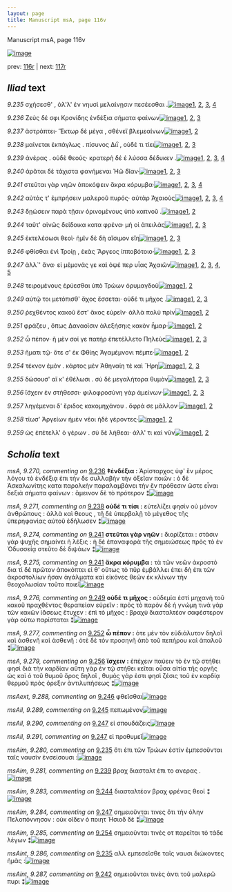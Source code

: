 ```yaml
---
layout: page
title: Manuscript msA, page 116v
---
```


Manuscript msA, page 116v

[![image](http://www.homermultitext.org/iipsrv?OBJ=IIP,1.0&FIF=/project/homer/pyramidal/deepzoom/hmt/vaimg/2017a/VA116VN_0619.tif&WID=100&CVT=JPEG)](http://www.homermultitext.org/ict2/?urn=urn:cite2:hmt:vaimg.2017a:VA116VN_0619)

prev:  [116r](../116r/) | next:  [117r](../117r/)

## *Iliad* text

*9.235* <a id="9.235"/> σχήσεσθ' , ἀλ'λ' ἐν νηυσὶ μελαίνῃσιν πεσέεσθαι .[![image](http://www.homermultitext.org/iipsrv?OBJ=IIP,1.0&FIF=/project/homer/pyramidal/deepzoom/hmt/vaimg/2017a/VA116VN_0619.tif&RGN=0.4765,0.2179,0.3834,0.0233&WID=1000&CVT=JPEG)](http://www.homermultitext.org/ict2/?urn=urn:cite2:hmt:vaimg.2017a:VA116VN_0619@0.4765,0.2179,0.3834,0.0233)[1](#msA_9.667), [2](#msAint_9.286), [3](#msAim_9.280), [4](#msA_9.1)

*9.236* <a id="9.236"/> Ζεὺς δέ σφι Κρονίδης ἐνδέξια σήματα φαίνων[![image](http://www.homermultitext.org/iipsrv?OBJ=IIP,1.0&FIF=/project/homer/pyramidal/deepzoom/hmt/vaimg/2017a/VA116VN_0619.tif&RGN=0.4625,0.2374,0.4204,0.0255&WID=1000&CVT=JPEG)](http://www.homermultitext.org/ict2/?urn=urn:cite2:hmt:vaimg.2017a:VA116VN_0619@0.4625,0.2374,0.4204,0.0255)[1](#msA_9.667), [2](#msA_9.270), [3](#msA_9.1)

*9.237* <a id="9.237"/> ἀστράπτει· Ἕκτωρ δὲ μέγα , σθένεϊ βλεμεαίνων[![image](http://www.homermultitext.org/iipsrv?OBJ=IIP,1.0&FIF=/project/homer/pyramidal/deepzoom/hmt/vaimg/2017a/VA116VN_0619.tif&RGN=0.4805,0.2577,0.4014,0.0218&WID=1000&CVT=JPEG)](http://www.homermultitext.org/ict2/?urn=urn:cite2:hmt:vaimg.2017a:VA116VN_0619@0.4805,0.2577,0.4014,0.0218)[1](#msA_9.667), [2](#msA_9.1)

*9.238* <a id="9.238"/> μαίνεται ἐκπάγλως . πίσυνος Διῒ , οὐδέ τι τίει[![image](http://www.homermultitext.org/iipsrv?OBJ=IIP,1.0&FIF=/project/homer/pyramidal/deepzoom/hmt/vaimg/2017a/VA116VN_0619.tif&RGN=0.4805,0.2765,0.3924,0.021&WID=1000&CVT=JPEG)](http://www.homermultitext.org/ict2/?urn=urn:cite2:hmt:vaimg.2017a:VA116VN_0619@0.4805,0.2765,0.3924,0.021)[1](#msA_9.667), [2](#msA_9.271), [3](#msA_9.1)

*9.239* <a id="9.239"/> ἀνέρας . οὐδὲ θεούς· κρατερὴ δέ ἑ λύσσα δέδυκεν .[![image](http://www.homermultitext.org/iipsrv?OBJ=IIP,1.0&FIF=/project/homer/pyramidal/deepzoom/hmt/vaimg/2017a/VA116VN_0619.tif&RGN=0.4765,0.293,0.4234,0.0255&WID=1000&CVT=JPEG)](http://www.homermultitext.org/ict2/?urn=urn:cite2:hmt:vaimg.2017a:VA116VN_0619@0.4765,0.293,0.4234,0.0255)[1](#msAim_9.281), [2](#msA_9.667), [3](#msA_9.272), [4](#msA_9.1)

*9.240* <a id="9.240"/> ἀρᾶται δὲ τάχιστα φανήμεναι Ἠῶ δῖαν·[![image](http://www.homermultitext.org/iipsrv?OBJ=IIP,1.0&FIF=/project/homer/pyramidal/deepzoom/hmt/vaimg/2017a/VA116VN_0619.tif&RGN=0.4805,0.3133,0.3584,0.0233&WID=1000&CVT=JPEG)](http://www.homermultitext.org/ict2/?urn=urn:cite2:hmt:vaimg.2017a:VA116VN_0619@0.4805,0.3133,0.3584,0.0233)[1](#msA_9.667), [2](#msA_9.273), [3](#msA_9.1)

*9.241* <a id="9.241"/> στεῦται γὰρ νηῶν ἀποκόψειν ἄκρα κόρυμβα·[![image](http://www.homermultitext.org/iipsrv?OBJ=IIP,1.0&FIF=/project/homer/pyramidal/deepzoom/hmt/vaimg/2017a/VA116VN_0619.tif&RGN=0.4685,0.3336,0.4134,0.024&WID=1000&CVT=JPEG)](http://www.homermultitext.org/ict2/?urn=urn:cite2:hmt:vaimg.2017a:VA116VN_0619@0.4685,0.3336,0.4134,0.024)[1](#msA_9.667), [2](#msA_9.274), [3](#msA_9.275), [4](#msA_9.1)

*9.242* <a id="9.242"/> αὐτάς τ' ἐμπρήσειν μαλεροῦ πυρός· αὐτὰρ Ἀχαιοὺς[![image](http://www.homermultitext.org/iipsrv?OBJ=IIP,1.0&FIF=/project/homer/pyramidal/deepzoom/hmt/vaimg/2017a/VA116VN_0619.tif&RGN=0.4665,0.3516,0.4384,0.024&WID=1000&CVT=JPEG)](http://www.homermultitext.org/ict2/?urn=urn:cite2:hmt:vaimg.2017a:VA116VN_0619@0.4665,0.3516,0.4384,0.024)[1](#msA_9.667), [2](#msAint_9.287), [3](#msAim_9.282), [4](#msA_9.1)

*9.243* <a id="9.243"/> δῃώσειν παρὰ τῇσιν ὀρινομένους ὑπὸ καπνοῦ .[![image](http://www.homermultitext.org/iipsrv?OBJ=IIP,1.0&FIF=/project/homer/pyramidal/deepzoom/hmt/vaimg/2017a/VA116VN_0619.tif&RGN=0.4815,0.3711,0.4184,0.0255&WID=1000&CVT=JPEG)](http://www.homermultitext.org/ict2/?urn=urn:cite2:hmt:vaimg.2017a:VA116VN_0619@0.4815,0.3711,0.4184,0.0255)[1](#msA_9.667), [2](#msA_9.1)

*9.244* <a id="9.244"/> ταῦτ' αἰνῶς δείδοικα κατα φρένα· μή οἱ ἀπειλὰς[![image](http://www.homermultitext.org/iipsrv?OBJ=IIP,1.0&FIF=/project/homer/pyramidal/deepzoom/hmt/vaimg/2017a/VA116VN_0619.tif&RGN=0.4805,0.3914,0.4354,0.0218&WID=1000&CVT=JPEG)](http://www.homermultitext.org/ict2/?urn=urn:cite2:hmt:vaimg.2017a:VA116VN_0619@0.4805,0.3914,0.4354,0.0218)[1](#msA_9.667), [2](#msAim_9.283), [3](#msA_9.1)

*9.245* <a id="9.245"/> ἐκτελέσωσι θεοὶ· ἡμῖν δὲ δὴ αἴσιμον εἴη[![image](http://www.homermultitext.org/iipsrv?OBJ=IIP,1.0&FIF=/project/homer/pyramidal/deepzoom/hmt/vaimg/2017a/VA116VN_0619.tif&RGN=0.4815,0.4095,0.3874,0.021&WID=1000&CVT=JPEG)](http://www.homermultitext.org/ict2/?urn=urn:cite2:hmt:vaimg.2017a:VA116VN_0619@0.4815,0.4095,0.3874,0.021)[1](#msA_9.667), [2](#msAil_9.289), [3](#msA_9.1)

*9.246* <a id="9.246"/> φθίσθαι ἐνὶ Τροίῃ , ἑκὰς Ἄργεος ἱπποβότοιο·[![image](http://www.homermultitext.org/iipsrv?OBJ=IIP,1.0&FIF=/project/homer/pyramidal/deepzoom/hmt/vaimg/2017a/VA116VN_0619.tif&RGN=0.4695,0.4275,0.4204,0.0188&WID=1000&CVT=JPEG)](http://www.homermultitext.org/ict2/?urn=urn:cite2:hmt:vaimg.2017a:VA116VN_0619@0.4695,0.4275,0.4204,0.0188)[1](#msA_9.667), [2](#msAext_9.288), [3](#msA_9.1)

*9.247* <a id="9.247"/> ἀλλ`' ἄνα· εἰ μέμονάς γε καὶ ὀψέ περ υἷας Ἀχαιῶν[![image](http://www.homermultitext.org/iipsrv?OBJ=IIP,1.0&FIF=/project/homer/pyramidal/deepzoom/hmt/vaimg/2017a/VA116VN_0619.tif&RGN=0.4805,0.4403,0.4184,0.027&WID=1000&CVT=JPEG)](http://www.homermultitext.org/ict2/?urn=urn:cite2:hmt:vaimg.2017a:VA116VN_0619@0.4805,0.4403,0.4184,0.027)[1](#msAim_9.284), [2](#msA_9.667), [3](#msAil_9.291), [4](#msAil_9.290), [5](#msA_9.1)

*9.248* <a id="9.248"/> τειρομένους ἐρύεσθαι ὑπὸ Τρώων ὀρυμαγδοῦ[![image](http://www.homermultitext.org/iipsrv?OBJ=IIP,1.0&FIF=/project/homer/pyramidal/deepzoom/hmt/vaimg/2017a/VA116VN_0619.tif&RGN=0.4815,0.4658,0.4054,0.0203&WID=1000&CVT=JPEG)](http://www.homermultitext.org/ict2/?urn=urn:cite2:hmt:vaimg.2017a:VA116VN_0619@0.4815,0.4658,0.4054,0.0203)[1](#msA_9.667), [2](#msA_9.1)

*9.249* <a id="9.249"/> αὐτῷ τοι μετόπισθ' ἄχος ἔσσεται· οὐδέ τι μῆχος .[![image](http://www.homermultitext.org/iipsrv?OBJ=IIP,1.0&FIF=/project/homer/pyramidal/deepzoom/hmt/vaimg/2017a/VA116VN_0619.tif&RGN=0.4835,0.4838,0.4174,0.0195&WID=1000&CVT=JPEG)](http://www.homermultitext.org/ict2/?urn=urn:cite2:hmt:vaimg.2017a:VA116VN_0619@0.4835,0.4838,0.4174,0.0195)[1](#msA_9.667), [2](#msA_9.1), [3](#msA_9.276)

*9.250* <a id="9.250"/> ῥεχθέντος κακοῦ ἔστ' ἄκος εὑρεῖν· ἀλλὰ πολὺ πρὶν[![image](http://www.homermultitext.org/iipsrv?OBJ=IIP,1.0&FIF=/project/homer/pyramidal/deepzoom/hmt/vaimg/2017a/VA116VN_0619.tif&RGN=0.4795,0.4996,0.4284,0.0263&WID=1000&CVT=JPEG)](http://www.homermultitext.org/ict2/?urn=urn:cite2:hmt:vaimg.2017a:VA116VN_0619@0.4795,0.4996,0.4284,0.0263)[1](#msA_9.667), [2](#msA_9.1)

*9.251* <a id="9.251"/> φράζευ , ὅπως Δαναοῖσιν ἀλεξήσηις κακὸν ἦμαρ·[![image](http://www.homermultitext.org/iipsrv?OBJ=IIP,1.0&FIF=/project/homer/pyramidal/deepzoom/hmt/vaimg/2017a/VA116VN_0619.tif&RGN=0.4805,0.5222,0.4304,0.0218&WID=1000&CVT=JPEG)](http://www.homermultitext.org/ict2/?urn=urn:cite2:hmt:vaimg.2017a:VA116VN_0619@0.4805,0.5222,0.4304,0.0218)[1](#msA_9.667), [2](#msA_9.1)

*9.252* <a id="9.252"/> ὦ πέπον· ῆ μὲν σοί γε πατὴρ ἐπετέλλετο Πηλεὺς[![image](http://www.homermultitext.org/iipsrv?OBJ=IIP,1.0&FIF=/project/homer/pyramidal/deepzoom/hmt/vaimg/2017a/VA116VN_0619.tif&RGN=0.4815,0.5387,0.4304,0.024&WID=1000&CVT=JPEG)](http://www.homermultitext.org/ict2/?urn=urn:cite2:hmt:vaimg.2017a:VA116VN_0619@0.4815,0.5387,0.4304,0.024)[1](#msA_9.667), [2](#msA_9.277), [3](#msA_9.1)

*9.253* <a id="9.253"/> ἤματι τῷ· ὅτε σ' ἐκ Φθίης Ἀγαμέμνονι πέμπε·[![image](http://www.homermultitext.org/iipsrv?OBJ=IIP,1.0&FIF=/project/homer/pyramidal/deepzoom/hmt/vaimg/2017a/VA116VN_0619.tif&RGN=0.4855,0.5612,0.4254,0.0203&WID=1000&CVT=JPEG)](http://www.homermultitext.org/ict2/?urn=urn:cite2:hmt:vaimg.2017a:VA116VN_0619@0.4855,0.5612,0.4254,0.0203)[1](#msA_9.667), [2](#msA_9.1)

*9.254* <a id="9.254"/> τέκνον ἐμὸν . κάρτος μὲν Ἀθηναίη τὲ καὶ Ἥρη[![image](http://www.homermultitext.org/iipsrv?OBJ=IIP,1.0&FIF=/project/homer/pyramidal/deepzoom/hmt/vaimg/2017a/VA116VN_0619.tif&RGN=0.4655,0.5733,0.4474,0.027&WID=1000&CVT=JPEG)](http://www.homermultitext.org/ict2/?urn=urn:cite2:hmt:vaimg.2017a:VA116VN_0619@0.4655,0.5733,0.4474,0.027)[1](#msAim_9.285), [2](#msA_9.667), [3](#msA_9.1)

*9.255* <a id="9.255"/> δώσουσ' αἴ κ' ἐθέλωσι . σὺ δὲ μεγαλήτορα θυμὸν[![image](http://www.homermultitext.org/iipsrv?OBJ=IIP,1.0&FIF=/project/homer/pyramidal/deepzoom/hmt/vaimg/2017a/VA116VN_0619.tif&RGN=0.4795,0.5965,0.4174,0.0233&WID=1000&CVT=JPEG)](http://www.homermultitext.org/ict2/?urn=urn:cite2:hmt:vaimg.2017a:VA116VN_0619@0.4795,0.5965,0.4174,0.0233)[1](#msA_9.667), [2](#msA_9.278), [3](#msA_9.1)

*9.256* <a id="9.256"/> ἴ̈σχειν ἐν στήθεσσι· φιλοφροσύνη γὰρ ἀμείνων·[![image](http://www.homermultitext.org/iipsrv?OBJ=IIP,1.0&FIF=/project/homer/pyramidal/deepzoom/hmt/vaimg/2017a/VA116VN_0619.tif&RGN=0.4785,0.6168,0.4174,0.0233&WID=1000&CVT=JPEG)](http://www.homermultitext.org/ict2/?urn=urn:cite2:hmt:vaimg.2017a:VA116VN_0619@0.4785,0.6168,0.4174,0.0233)[1](#msA_9.667), [2](#msA_9.279), [3](#msA_9.1)

*9.257* <a id="9.257"/> ληγέμεναι δ' ἔριδος κακομηχάνου . ὄφρά σε μᾶλλον·[![image](http://www.homermultitext.org/iipsrv?OBJ=IIP,1.0&FIF=/project/homer/pyramidal/deepzoom/hmt/vaimg/2017a/VA116VN_0619.tif&RGN=0.4785,0.6334,0.4454,0.0248&WID=1000&CVT=JPEG)](http://www.homermultitext.org/ict2/?urn=urn:cite2:hmt:vaimg.2017a:VA116VN_0619@0.4785,0.6334,0.4454,0.0248)[1](#msA_9.667), [2](#msA_9.1)

*9.258* <a id="9.258"/> τίωσ' Ἀργείων ἠμὲν νέοι ἠδὲ γέροντες·[![image](http://www.homermultitext.org/iipsrv?OBJ=IIP,1.0&FIF=/project/homer/pyramidal/deepzoom/hmt/vaimg/2017a/VA116VN_0619.tif&RGN=0.4795,0.6544,0.3854,0.0218&WID=1000&CVT=JPEG)](http://www.homermultitext.org/ict2/?urn=urn:cite2:hmt:vaimg.2017a:VA116VN_0619@0.4795,0.6544,0.3854,0.0218)[1](#msA_9.667), [2](#msA_9.1)

*9.259* <a id="9.259"/> ὡς ἐπέτελλ' ὁ γέρων . σὺ δὲ λήθεαι· ἀλλ' τι καὶ νῦν[![image](http://www.homermultitext.org/iipsrv?OBJ=IIP,1.0&FIF=/project/homer/pyramidal/deepzoom/hmt/vaimg/2017a/VA116VN_0619.tif&RGN=0.4845,0.6717,0.4274,0.0218&WID=1000&CVT=JPEG)](http://www.homermultitext.org/ict2/?urn=urn:cite2:hmt:vaimg.2017a:VA116VN_0619@0.4845,0.6717,0.4274,0.0218)[1](#msA_9.667), [2](#msA_9.1)

## *Scholia* text

*msA, 9.270, commenting on* [9.236](#9.236)  <a id="msA_9.270"/> **‡ἐνδέξια :** Ἀρίσταρχος ὑφ' ἓν μέρος λόγου τὸ ἐνδέξιᾳ ἐπι τὴν δε συλλαβὴν τὴν ὀξεῖαν ποιῶν : ὁ δὲ Ἀσκαλωνίτης κατα παρολκὴν παραλαμβάνει τὴν ἔν πρόθεσιν ὥστε εἶναι δεξιὰ σήματα φαίνων : ἅμεινον δὲ τὸ πρότερον ⁑[![image](http://www.homermultitext.org/iipsrv?OBJ=IIP,1.0&FIF=/project/homer/pyramidal/deepzoom/hmt/vaimg/2017a/VA116VN_0619.tif&RGN=0.1862,0.1019,0.74,0.0446&WID=1000&CVT=JPEG)](http://www.homermultitext.org/ict2/?urn=urn:cite2:hmt:vaimg.2017a:VA116VN_0619@0.1862,0.1019,0.74,0.0446)

*msA, 9.271, commenting on* [9.238](#9.238)  <a id="msA_9.271"/> **οὐδέ τι τίσι :** εὐτελίζει φησὶν οὐ μόνον ἀνθρώπους : ἀλλὰ καὶ θεους , τῆ δὲ ὑπερβολῇ τὸ μέγεθος τῆς ὑπερηφανίας αὐτοῦ ἐδήλωσεν ⁑[![image](http://www.homermultitext.org/iipsrv?OBJ=IIP,1.0&FIF=/project/homer/pyramidal/deepzoom/hmt/vaimg/2017a/VA116VN_0619.tif&RGN=0.2057,0.1172,0.7181,0.0364&WID=1000&CVT=JPEG)](http://www.homermultitext.org/ict2/?urn=urn:cite2:hmt:vaimg.2017a:VA116VN_0619@0.2057,0.1172,0.7181,0.0364)

*msA, 9.274, commenting on* [9.241](#9.241)  <a id="msA_9.274"/> **στεῦται γὰρ νηῶν :** διορίζεται : στάσιν γὰρ ψυχῆς σημαίνει ἡ λέξις : ἡ δὲ ἐπαναφορὰ τῆς σημειώσεως πρὸς τὸ ἐν Ὀδυσσείᾳ στεῦτο δὲ διψάων ⁑[![image](http://www.homermultitext.org/iipsrv?OBJ=IIP,1.0&FIF=/project/homer/pyramidal/deepzoom/hmt/vaimg/2017a/VA116VN_0619.tif&RGN=0.201,0.1689,0.7142,0.03&WID=1000&CVT=JPEG)](http://www.homermultitext.org/ict2/?urn=urn:cite2:hmt:vaimg.2017a:VA116VN_0619@0.201,0.1689,0.7142,0.03)

*msA, 9.275, commenting on* [9.241](#9.241)  <a id="msA_9.275"/> **ἄκρα κόρυμβα :** τὰ τῶν νεῶν ἀκροστό δια τί δὲ πρῶτον ἀποκόπτει εἰ θ' οὕτως τὸ πῦρ ἐμβάλλει ἐπει δὴ ἐπι τῶν ἀκροστολίων ῆσαν ἀγάλματα καὶ εἰκόνες θεῶν ἐκ κλίνων τὴν θεοχολωσίαν τοῦτο ποιεῖ[![image](http://www.homermultitext.org/iipsrv?OBJ=IIP,1.0&FIF=/project/homer/pyramidal/deepzoom/hmt/vaimg/2017a/VA116VN_0619.tif&RGN=0.1979,0.1912,0.2443,0.0858&WID=1000&CVT=JPEG)](http://www.homermultitext.org/ict2/?urn=urn:cite2:hmt:vaimg.2017a:VA116VN_0619@0.1979,0.1912,0.2443,0.0858)

*msA, 9.276, commenting on* [9.249](#9.249)  <a id="msA_9.276"/> **οὐδέ τι μῆχος :** οὐδεμία ἐστὶ μηχανὴ τοῦ κακοῦ πραχθέντος θεραπείαν εὑρεῖν : πρὸς τὸ παρὸν δὲ ἡ γνώμη τινὰ γὰρ τῶν κακῶν ἰ̈άσεως ἔτυχεν : ἐπὶ τὸ μῆχος : βραχὺ διασταλτέον σαφέστερον γὰρ ούτω παρίσταται ⁑[![image](http://www.homermultitext.org/iipsrv?OBJ=IIP,1.0&FIF=/project/homer/pyramidal/deepzoom/hmt/vaimg/2017a/VA116VN_0619.tif&RGN=0.1955,0.4806,0.2283,0.0756&WID=1000&CVT=JPEG)](http://www.homermultitext.org/ict2/?urn=urn:cite2:hmt:vaimg.2017a:VA116VN_0619@0.1955,0.4806,0.2283,0.0756)

*msA, 9.277, commenting on* [9.252](#9.252)  <a id="msA_9.277"/> **ὦ πέπον :** ὁτε μὲν τὸν εὐδιάλυτον δηλοῖ καὶ ἀσθενῆ καὶ ἀσθενῆ : ὁτὲ δὲ τὸν προσηνῆ ἀπὸ τοῦ πεπήρου καὶ ἁπαλοῦ ⁑[![image](http://www.homermultitext.org/iipsrv?OBJ=IIP,1.0&FIF=/project/homer/pyramidal/deepzoom/hmt/vaimg/2017a/VA116VN_0619.tif&RGN=0.1979,0.5517,0.2328,0.0403&WID=1000&CVT=JPEG)](http://www.homermultitext.org/ict2/?urn=urn:cite2:hmt:vaimg.2017a:VA116VN_0619@0.1979,0.5517,0.2328,0.0403)

*msA, 9.279, commenting on* [9.256](#9.256)  <a id="msA_9.279"/> **ἴσχειν :** ἐπέχειν παύειν τὸ ἐν τῷ στήθει φησὶ διὰ τὴν καρδίαν αὕτη γὰρ ἐν τῷ στήθει κεῖται οὖσα αἰτία τῆς οργῆς ὡς καὶ ὁ τοῦ θυμοῦ ὅρος δηλοῖ , θυμὸς γάρ ἐστι φησὶ ζέσις τοῦ ἐν καρδίᾳ θερμοῦ πρὸς όρεξιν ἀντιλυπήσεως ⁑[![image](http://www.homermultitext.org/iipsrv?OBJ=IIP,1.0&FIF=/project/homer/pyramidal/deepzoom/hmt/vaimg/2017a/VA116VN_0619.tif&RGN=0.2019,0.6099,0.2265,0.0885&WID=1000&CVT=JPEG)](http://www.homermultitext.org/ict2/?urn=urn:cite2:hmt:vaimg.2017a:VA116VN_0619@0.2019,0.6099,0.2265,0.0885)

*msAext, 9.288, commenting on* [9.246](#9.246)  <a id="msAext_9.288"/> φθεῖσθαι[![image](http://www.homermultitext.org/iipsrv?OBJ=IIP,1.0&FIF=/project/homer/pyramidal/deepzoom/hmt/vaimg/2017a/VA116VN_0619.tif&RGN=0.1091,0.4125,0.0701,0.0383&WID=1000&CVT=JPEG)](http://www.homermultitext.org/ict2/?urn=urn:cite2:hmt:vaimg.2017a:VA116VN_0619@0.1091,0.4125,0.0701,0.0383)

*msAil, 9.289, commenting on* [9.245](#9.245)  <a id="msAil_9.289"/> πεπωμένον[![image](http://www.homermultitext.org/iipsrv?OBJ=IIP,1.0&FIF=/project/homer/pyramidal/deepzoom/hmt/vaimg/2017a/VA116VN_0619.tif&RGN=0.7798,0.4084,0.0587,0.0131&WID=1000&CVT=JPEG)](http://www.homermultitext.org/ict2/?urn=urn:cite2:hmt:vaimg.2017a:VA116VN_0619@0.7798,0.4084,0.0587,0.0131)

*msAil, 9.290, commenting on* [9.247](#9.247)  <a id="msAil_9.290"/> εἰ σπουδάζεις[![image](http://www.homermultitext.org/iipsrv?OBJ=IIP,1.0&FIF=/project/homer/pyramidal/deepzoom/hmt/vaimg/2017a/VA116VN_0619.tif&RGN=0.6063,0.444,0.052,0.0111&WID=1000&CVT=JPEG)](http://www.homermultitext.org/ict2/?urn=urn:cite2:hmt:vaimg.2017a:VA116VN_0619@0.6063,0.444,0.052,0.0111)

*msAil, 9.291, commenting on* [9.247](#9.247)  <a id="msAil_9.291"/> εἰ προθυμεῖ[![image](http://www.homermultitext.org/iipsrv?OBJ=IIP,1.0&FIF=/project/homer/pyramidal/deepzoom/hmt/vaimg/2017a/VA116VN_0619.tif&RGN=0.661,0.4438,0.052,0.0111&WID=1000&CVT=JPEG)](http://www.homermultitext.org/ict2/?urn=urn:cite2:hmt:vaimg.2017a:VA116VN_0619@0.661,0.4438,0.052,0.0111)

*msAim, 9.280, commenting on* [9.235](#9.235)  <a id="msAim_9.280"/> ὅτι ἐπι τῶν Τρώων ἐστίν ἐμπεσοῦνται ταῖς ναυσὶν ἐνσείσουσι :[![image](http://www.homermultitext.org/iipsrv?OBJ=IIP,1.0&FIF=/project/homer/pyramidal/deepzoom/hmt/vaimg/2017a/VA116VN_0619.tif&RGN=0.4318,0.211,0.048,0.0501&WID=1000&CVT=JPEG)](http://www.homermultitext.org/ict2/?urn=urn:cite2:hmt:vaimg.2017a:VA116VN_0619@0.4318,0.211,0.048,0.0501)

*msAim, 9.281, commenting on* [9.239](#9.239)  <a id="msAim_9.281"/> βραχ διασταλτ ἐπι το ανερας .[![image](http://www.homermultitext.org/iipsrv?OBJ=IIP,1.0&FIF=/project/homer/pyramidal/deepzoom/hmt/vaimg/2017a/VA116VN_0619.tif&RGN=0.4251,0.2959,0.0546,0.0267&WID=1000&CVT=JPEG)](http://www.homermultitext.org/ict2/?urn=urn:cite2:hmt:vaimg.2017a:VA116VN_0619@0.4251,0.2959,0.0546,0.0267)

*msAim, 9.283, commenting on* [9.244](#9.244)  <a id="msAim_9.283"/> διασταλτέον βραχ φρένας θεοί ⁑[![image](http://www.homermultitext.org/iipsrv?OBJ=IIP,1.0&FIF=/project/homer/pyramidal/deepzoom/hmt/vaimg/2017a/VA116VN_0619.tif&RGN=0.4187,0.3923,0.0596,0.0343&WID=1000&CVT=JPEG)](http://www.homermultitext.org/ict2/?urn=urn:cite2:hmt:vaimg.2017a:VA116VN_0619@0.4187,0.3923,0.0596,0.0343)

*msAim, 9.284, commenting on* [9.247](#9.247)  <a id="msAim_9.284"/> σημειοῦνται τινες ὅτι τὴν όλην Πελοπόννησον : οὐκ οῖδεν ὁ ποιητ Ἡσιοδ δὲ ⁑[![image](http://www.homermultitext.org/iipsrv?OBJ=IIP,1.0&FIF=/project/homer/pyramidal/deepzoom/hmt/vaimg/2017a/VA116VN_0619.tif&RGN=0.4159,0.4276,0.0611,0.0559&WID=1000&CVT=JPEG)](http://www.homermultitext.org/ict2/?urn=urn:cite2:hmt:vaimg.2017a:VA116VN_0619@0.4159,0.4276,0.0611,0.0559)

*msAim, 9.285, commenting on* [9.254](#9.254)  <a id="msAim_9.285"/> σημειοῦνται τινὲς οτ παρεῖται τὸ τάδε λέγων ⁑[![image](http://www.homermultitext.org/iipsrv?OBJ=IIP,1.0&FIF=/project/homer/pyramidal/deepzoom/hmt/vaimg/2017a/VA116VN_0619.tif&RGN=0.4203,0.5804,0.0522,0.0562&WID=1000&CVT=JPEG)](http://www.homermultitext.org/ict2/?urn=urn:cite2:hmt:vaimg.2017a:VA116VN_0619@0.4203,0.5804,0.0522,0.0562)

*msAint, 9.286, commenting on* [9.235](#9.235)  <a id="msAint_9.286"/> αλλ εμπεσεῖσθε ταῖς ναυσι διώκοντες ἡμὰς :[![image](http://www.homermultitext.org/iipsrv?OBJ=IIP,1.0&FIF=/project/homer/pyramidal/deepzoom/hmt/vaimg/2017a/VA116VN_0619.tif&RGN=0.8482,0.2243,0.0598,0.0241&WID=1000&CVT=JPEG)](http://www.homermultitext.org/ict2/?urn=urn:cite2:hmt:vaimg.2017a:VA116VN_0619@0.8482,0.2243,0.0598,0.0241)

*msAint, 9.287, commenting on* [9.242](#9.242)  <a id="msAint_9.287"/> σημειοῦνται τινὲς ἀντι τοῦ μαλερῶ πυρι ⁑[![image](http://www.homermultitext.org/iipsrv?OBJ=IIP,1.0&FIF=/project/homer/pyramidal/deepzoom/hmt/vaimg/2017a/VA116VN_0619.tif&RGN=0.8935,0.3519,0.0302,0.0436&WID=1000&CVT=JPEG)](http://www.homermultitext.org/ict2/?urn=urn:cite2:hmt:vaimg.2017a:VA116VN_0619@0.8935,0.3519,0.0302,0.0436)